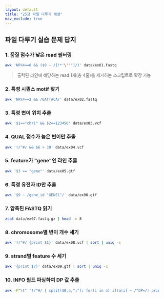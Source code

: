 ```yaml
---
layout: default
title: "25장 파일 다루기 해설"
nav_exclude: true
---
```


## 파일 다루기 실습 문제 답지

### 1. 품질 점수가 낮은 read 필터링

```bash
awk 'NR%4==0 && ($0 ~ /[!*'\''"]/)' data/ex01.fastq
```

> 출력된 라인에 해당하는 read 1개(총 4줄)를 제거하는 스크립트로 확장 가능


### 2. 특정 시퀀스 motif 찾기

```bash
awk 'NR%4==2 && /GATTACA/' data/ex02.fastq
```


### 3. 특정 변이 위치 추출

```bash
awk '$1=="chr1" && $2==123456' data/ex03.vcf
```


### 4. QUAL 점수가 높은 변이만 추출

```bash
awk '!/^#/ && $6 > 30' data/ex04.vcf
```


### 5. feature가 "gene"인 라인 추출

```bash
awk '$3 == "gene"' data/ex05.gtf
```


### 6. 특정 유전자 ID만 추출

```bash
awk '$9 ~ /gene_id "GENE1"/' data/ex06.gtf
```


### 7. 압축된 FASTQ 읽기

```bash
zcat data/ex07.fastq.gz | head -n 8
```


### 8. chromosome별 변이 개수 세기

```bash
awk '!/^#/ {print $1}' data/ex08.vcf | sort | uniq -c
```


### 9. strand별 feature 수 세기

```bash
awk '{print $7}' data/ex09.gtf | sort | uniq -c
```


### 10. INFO 필드 파싱하여 DP 값 추출

```bash
awk -F"\t" '!/^#/ { split($8,a,";"); for(i in a) if(a[i] ~ /^DP=/) print a[i] }' data/ex10.vcf | cut -d"=" -f2
```